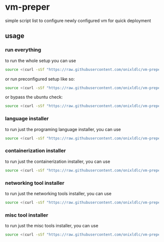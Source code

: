 # vm-preper
simple script list to configure newly configured vm for quick deployment

## usage

### run everything
to run the whole setup you can use 
```sh
source <(curl -sSf "https://raw.githubusercontent.com/onixldlc/vm-preper/refs/heads/main/init.sh")
```
or run preconfigured setup like so:
```sh
source <(curl -sSf "https://raw.githubusercontent.com/onixldlc/vm-preper/refs/heads/main/install-all.sh")
```
or bypass the ubuntu check:
```sh
source <(curl -sSf "https://raw.githubusercontent.com/onixldlc/vm-preper/refs/heads/main/script/setup/ubuntu/install-tools.sh")
```

### language installer
to run just the programing language installer, you can use
```sh
source <(curl -sSf "https://raw.githubusercontent.com/onixldlc/vm-preper/refs/heads/main/script/setup/ubuntu/install-language-tools.sh") 
```

### containerization installer
to run just the containerization installer, you can use
```sh
source <(curl -sSf "https://raw.githubusercontent.com/onixldlc/vm-preper/refs/heads/main/script/setup/ubuntu/install-container-tools.sh") 
```

### networking tool installer
to run just the networking tools installer, you can use
```sh
source <(curl -sSf "https://raw.githubusercontent.com/onixldlc/vm-preper/refs/heads/main/script/setup/ubuntu/install-network-tools.sh") 
```

### misc tool installer
to run just the misc tools installer, you can use
```sh
source <(curl -sSf "https://raw.githubusercontent.com/onixldlc/vm-preper/refs/heads/main/script/setup/ubuntu/install-misc-tools.sh") 
```